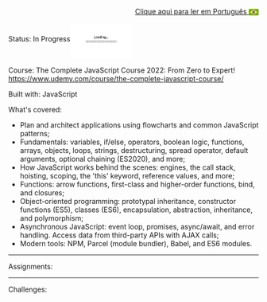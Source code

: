 <p align="right">
<a href="README-pt.md"> Clique aqui para ler em Português <img src="img/br-flag.png" height="20" align="center"></a>
</p>

Status: In Progress<img src="img/loading.gif" height="70" align="middle"></img>
 

Course: The Complete JavaScript Course 2022: From Zero to Expert! https://www.udemy.com/course/the-complete-javascript-course/

Built with: JavaScript

What's covered:
- Plan and architect applications using flowcharts and common JavaScript patterns;
- Fundamentals: variables, if/else, operators, boolean logic, functions, arrays, objects, loops, strings, destructuring, spread operator, default arguments, optional chaining (ES2020), and more;
- How JavaScript works behind the scenes: engines, the call stack, hoisting, scoping, the 'this' keyword, reference values, and more;
- Functions: arrow functions, first-class and higher-order functions, bind, and closures;
- Object-oriented programming: prototypal inheritance, constructor functions (ES5), classes (ES6), encapsulation, abstraction, inheritance, and polymorphism;
- Asynchronous JavaScript: event loop, promises, async/await, and error handling. Access data from third-party APIs with AJAX calls;
- Modern tools: NPM, Parcel (module bundler), Babel, and ES6 modules.

------------------------------------------------------------------------------------------------------------------------------------------------------- 

 

Assignments:


------------------------------------------------------------------------------------------------------------------------------------------------------- 
 

Challenges:

 

 



 

